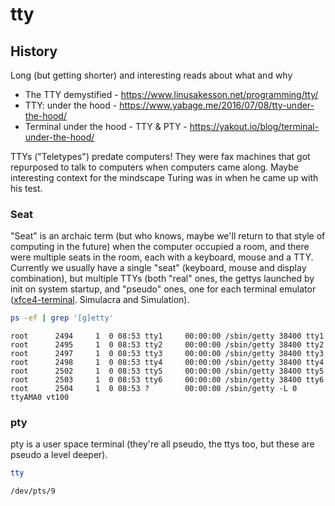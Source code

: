 # tty

## History

Long (but getting shorter) and interesting reads about what and why

* The TTY demystified - <https://www.linusakesson.net/programming/tty/>
* TTY: under the hood - <https://www.yabage.me/2016/07/08/tty-under-the-hood/>
* Terminal under the hood - TTY & PTY - <https://yakout.io/blog/terminal-under-the-hood/>

TTYs ("Teletypes") predate computers! They were fax machines that got repurposed
to talk to computers when computers came along. Maybe interesting context for
the mindscape Turing was in when he came up with his test.

### Seat

"Seat" is an archaic term (but who knows, maybe we'll return to that style of
computing in the future) when the computer occupied a room, and there were
multiple seats in the room, each with a keyboard, mouse and a TTY. Currently we
usually have a single "seat" (keyboard, mouse and display combination), but
multiple TTYs (both "real" ones, the gettys launched by init on system startup,
and "pseudo" ones, one for each terminal emulator
([xfce4-terminal](xterm). Simulacra and Simulation).


```sh
ps -ef | grep '[g]etty'
```
```
root      2494     1  0 08:53 tty1     00:00:00 /sbin/getty 38400 tty1
root      2495     1  0 08:53 tty2     00:00:00 /sbin/getty 38400 tty2
root      2497     1  0 08:53 tty3     00:00:00 /sbin/getty 38400 tty3
root      2498     1  0 08:53 tty4     00:00:00 /sbin/getty 38400 tty4
root      2502     1  0 08:53 tty5     00:00:00 /sbin/getty 38400 tty5
root      2503     1  0 08:53 tty6     00:00:00 /sbin/getty 38400 tty6
root      2504     1  0 08:53 ?        00:00:00 /sbin/getty -L 0 ttyAMA0 vt100
```

### pty

pty is a user space terminal (they're all pseudo, the ttys too, but these are
pseudo a level deeper).


```sh
tty
```
```
/dev/pts/9
```
